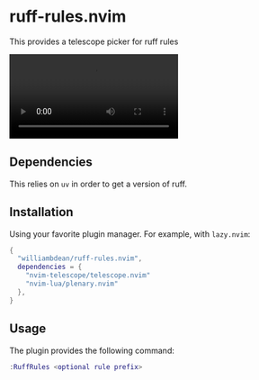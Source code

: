 # ruff-rules.nvim

This provides a telescope picker for ruff rules 

![Ruff Rules Picker](assets/ruff-rules-preview.mp4)

## Dependencies

This relies on `uv` in order to get a version of ruff.

## Installation

Using your favorite plugin manager. For example, with `lazy.nvim`:

```lua
{
  "williambdean/ruff-rules.nvim", 
  dependencies = {
    "nvim-telescope/telescope.nvim"
    "nvim-lua/plenary.nvim"
  }, 
}
```

## Usage

The plugin provides the following command:

```lua
:RuffRules <optional rule prefix>
```
